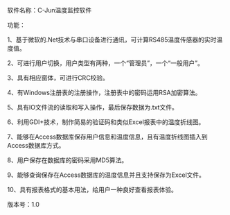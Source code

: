 软件名称：C-Jun温度监控软件

功能：


 1、基于微软的.Net技术与串口设备进行通讯，可计算RS485温度传感器的实时温度值。

 2、可进行用户切换，用户类型有两种，一个“管理员”，一个“一般用户”。

 3、具有相应窗体，可进行CRC校验。

 4、有Windows注册表的注册操作，注册表中的密码运用RSA加密算法。

 5、具有IO文件流的读取和写入操作，最后保存数据为.txt文件。

 6、利用GDI+技术，制作简易的验证码和类似Excel报表中的温度折线图。     

 7、能够在Access数据库保存用户信息和温度信息，且有温度折线图插入到Access数据库方式。

 8、用户保存在数据库的密码采用MD5算法。

 9、能够查询保存在Access数据库的温度信息并且支持保存为Excel文件。

 10、具有报表格式的基本用法，给用户一种良好查看报表体验。
  


版本号：1.0

